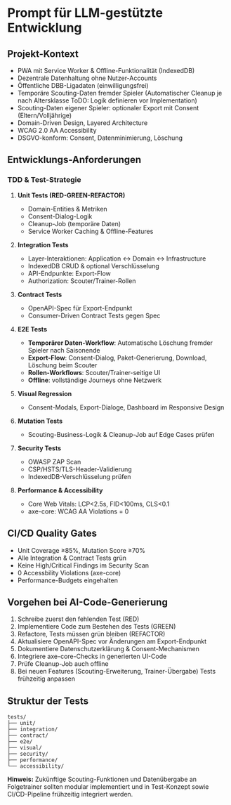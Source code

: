 # Prompt für LLM-gestützte Entwicklung

## Projekt-Kontext
- PWA mit Service Worker & Offline-Funktionalität (IndexedDB)
- Dezentrale Datenhaltung ohne Nutzer-Accounts
- Öffentliche DBB-Ligadaten (einwilligungsfrei)
- Temporäre Scouting-Daten fremder Spieler (Automatischer Cleanup je nach Altersklasse ToDO: Logik definieren vor Implementation)
- Scouting-Daten eigener Spieler: optionaler Export mit Consent (Eltern/Volljährige)
- Domain-Driven Design, Layered Architecture
- WCAG 2.0 AA Accessibility
- DSGVO-konform: Consent, Datenminimierung, Löschung

## Entwicklungs-Anforderungen
### TDD & Test-Strategie
1. **Unit Tests (RED-GREEN-REFACTOR)**
   - Domain-Entities & Metriken
   - Consent-Dialog-Logik
   - Cleanup-Job (temporäre Daten)
   - Service Worker Caching & Offline-Features

2. **Integration Tests**
   - Layer-Interaktionen: Application ↔ Domain ↔ Infrastructure
   - IndexedDB CRUD & optional Verschlüsselung
   - API-Endpunkte: Export-Flow
   - Authorization: Scouter/Trainer-Rollen

3. **Contract Tests**
   - OpenAPI-Spec für Export-Endpunkt
   - Consumer-Driven Contract Tests gegen Spec

4. **E2E Tests**
   - **Temporärer Daten-Workflow**: Automatische Löschung fremder Spieler nach Saisonende
   - **Export-Flow**: Consent-Dialog, Paket-Generierung, Download, Löschung beim Scouter
   - **Rollen-Workflows**: Scouter/Trainer-seitige UI
   - **Offline**: vollständige Journeys ohne Netzwerk

5. **Visual Regression**
   - Consent-Modals, Export-Dialoge, Dashboard im Responsive Design

6. **Mutation Tests**
   - Scouting-Business-Logik & Cleanup-Job auf Edge Cases prüfen

7. **Security Tests**
   - OWASP ZAP Scan
   - CSP/HSTS/TLS-Header-Validierung
   - IndexedDB-Verschlüsselung prüfen

8. **Performance & Accessibility**
   - Core Web Vitals: LCP<2.5s, FID<100ms, CLS<0.1
   - axe-core: WCAG AA Violations = 0

## CI/CD Quality Gates
- Unit Coverage ≥85%, Mutation Score ≥70%
- Alle Integration & Contract Tests grün
- Keine High/Critical Findings im Security Scan
- 0 Accessbility Violations (axe-core)
- Performance-Budgets eingehalten

## Vorgehen bei AI-Code-Generierung
1. Schreibe zuerst den fehlenden Test (RED)
2. Implementiere Code zum Bestehen des Tests (GREEN)
3. Refactore, Tests müssen grün bleiben (REFACTOR)
4. Aktualisiere OpenAPI-Spec vor Änderungen am Export-Endpunkt
5. Dokumentiere Datenschutzerklärung & Consent-Mechanismen
6. Integriere axe-core-Checks in generierten UI-Code
7. Prüfe Cleanup-Job auch offline
8. Bei neuen Features (Scouting-Erweiterung, Trainer-Übergabe) Tests frühzeitig anpassen

## Struktur der Tests
```
tests/
├── unit/
├── integration/
├── contract/
├── e2e/
├── visual/
├── security/
├── performance/
└── accessibility/
```

**Hinweis:** Zukünftige Scouting-Funktionen und Datenübergabe an Folgetrainer sollten modular implementiert und in Test-Konzept sowie CI/CD-Pipeline frühzeitig integriert werden.